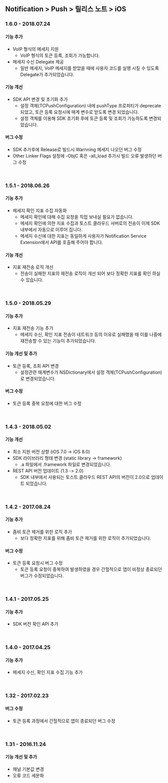 ## Notification > Push > 릴리스 노트 > iOS

### 1.6.0 - 2018.07.24
#### 기능 추가
* VoIP 형식의 메세지 지원
    * VoIP 형식의 토큰 등록, 조회가 가능합니다.
* 메세지 수신 Delegate 제공
    * 일반 메세지, VoIP 메세지를 받았을 때에 사용자 코드를 실행 시킬 수 있도록 Delegate가 추가되었습니다.

#### 기능 개선
* SDK API 변경 및 초기화 추가
    * 설정 객체(TCPushConfiguration) 내에 pushType 프로퍼티가 deprecate 되었고, 토큰 등록 요청시에 매계 변수로 받도록 변경 되었습니다.
    * 설정 객체를 이용해 SDK 초기화 후에 토큰 등록 및 조회가 가능하도록 변경되었습니다.

#### 버그 수정
* SDK 추가후에 Release로 빌드시 Warnning 메세지 나오던 버그 수정
* Other Linker Flags 설정에 -ObjC 혹은 -all_load 추가시 빌드 오류 발생하던 버그 수정

<br>

### 1.5.1 - 2018.06.26
#### 기능 추가
* 메세지 확인 지표 수집 자동화
    * 메세지 확인에 대해 수집 요청을 직접 보내실 필요가 없습니다.
    * 메세지 확인에 의한 지표 수집과 토스트 클라우드 서버로의 전송이 이제 SDK 내부에서 자동으로 이루어 집니다.
    * 메세지 수신에 대한 지표는 동일하게 사용자가 Notification Service Extension에서 API를 호출해 주어야 합니다.

#### 기능 개선
* 지표 재전송 로직 개선
    * 전송이 실패한 지표의 재전송 로직이 개선 되어 보다 정확한 지표를 확인 하실 수 있습니다.

<br>

### 1.5.0 - 2018.05.29
#### 기능 추가
* 지표 재전송 기능 추가
    * 메세지 수신, 확인 지표 전송이 네트워크 등의 이유로 실패했을 때 이를 나중에 재전송할 수 있는 기능이 추가되었습니다.

#### 기능 개선 및 추가
* 토큰 등록, 조회 API 변경
    * 설정관련 매계변수가 NSDictionary에서 설정 객체(TCPushConfiguration)로 변경되었습니다.

#### 버그 수정
* 토큰 등록 중복 요청에 대한 버그 수정

<br>

### 1.4.3 - 2018.05.02
#### 기능 개선
* 최소 지원 버전 상향 (iOS 7.0 -> iOS 8.0)
* SDK 라이브러리 형태 변경 (static library -> framework)
    * .a 파일에서 .framework 파일로 변경되었습니다.
* REST API 버전 업데이트 (1.3 -> 2.0)
    * SDK 내부에서 사용되는 토스트 클라우드 REST API의 버전이 2.0으로 업데이트 되었습니다.

<br>

### 1.4.2 - 2017.08.24
#### 기능 추가
* 좀비 토큰 제거를 위한 로직 추가
    * 보다 정확한 지표를 위해 좀비 토큰 제거를 위한 로직이 추가되었습니다.

#### 버그 수정
* 토큰 등록 요청시 버그 수정
    * 토큰 등록 요청이 중복하여 발생하였을 경우 간헐적으로 앱이 비정상 종료되던 버그가 수정되었습니다.

<br>

### 1.4.1 - 2017.05.25
#### 기능 추가
* SDK 버전 확인 API 추가

<br>

### 1.4.0 - 2017.04.25
#### 기능 추가
* 메세지 수신, 확인 지표 수집 기능 추가

<br>

### 1.32 - 2017.02.23
#### 버그 수정
* 토큰 등록 과정에서 간헐적으로 앱이 종료되던 버그 수정

<br>

### 1.31 - 2016.11.24
#### 기능 개선 및 추가
* 채널 기본값 변경 
* 오류 코드 세분화